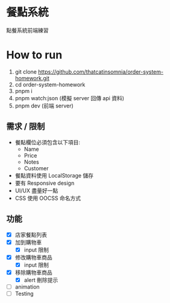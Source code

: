 # 餐點系統
點餐系統前端練習

# How to run
1. git clone https://github.com/thatcatinsomnia/order-system-homework.git
2. cd order-system-homework
3. pnpm i
4. pnpm watch:json (模擬 server 回傳 api 資料)
5. pnpm dev (前端 server)


## 需求 / 限制
- 餐點欄位必須包含以下項目:
   - Name
   - Price
   - Notes
   - Customer
- 餐點資料使用 LocalStorage 儲存
- 要有 Responsive design
- UI/UX 盡量好一點
- CSS 使用 OOCSS 命名方式

## 功能
- [x] 店家餐點列表
- [x] 加到購物車
   - [x] input 限制
- [x] 修改購物車商品
   - [x] input 限制
- [x] 移除購物車商品
   - [x] alert 刪除提示
- [ ] animation
- [ ] Testing
